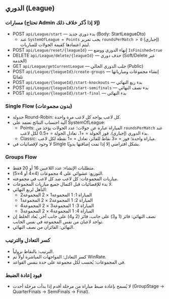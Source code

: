 ## الدوري (League)

### مسارات (تحتاج Admin إلا إذا ذُكر خلاف ذلك)

-   POST `api/League/start` — بدء دوري جديد (Body: StartLeagueDto)
    -   عند `SystemOfLeague = Points` يجب تمرير `roundsPerMatch > 0` (إجباري) ليتم اعتمادها كقيمة الجولات للمباريات.
-   POST `api/League/reset/{leagueId}` — إنهاء الدوري ووضع `IsFinished=true`
-   DELETE `api/League/delete/{leagueId}` — حذف دوري (Soft/Delete عبر الخدمة)
-   GET `api/League/getCurrentLeague` — جلب الدوري الحالي (Public)
-   POST `api/League/{leagueId}/create-groups` — إنشاء مجموعات ومبارياتها تلقائيًا
-   POST `api/League/{leagueId}/start-knockouts` — بدء ربع النهائي
-   POST `api/League/{leagueId}/start-semifinals` — بدء نصف النهائي
-   POST `api/League/{leagueId}/start-final` — بدء النهائي

### Single Flow (بدون مجموعات)

-   جدولة Round-Robin: كل لاعب يواجه كل لاعب مرة واحدة.
-   آلية احتساب النتائج تعتمد على SystemOfLeague:
    -   Points: المباراة عبارة عن جولات؛ عدد الجولات يؤخذ من `roundsPerMatch` عند بدء الدوري (إجباري). فوز الجولة = +1، تعادل الجولة = +0.5 لكل لاعب.
    -   Classic: مباراة واحدة؛ فوز = +3 نقاط للفائز، تعادل = +1 نقطة لكل لاعب.
-   لا وجود لإقصائيات في Single بشكل افتراضي إلا إذا تمت إضافتها يدويًا.

### Groups Flow

-   متطلبات الإنشاء: عدد اللاعبين 16 أو 20 فقط.
-   التوزيع: عشوائي على 4 مجموعات (4×4 أو 4×5).
-   مباريات المجموعات: كل لاعب ضد كل لاعب في مجموعته.
-   لا بدء للإقصائيات قبل اكتمال جميع مباريات المجموعات.
-   التأهل لربع النهائي:
    -   المباراة 1: 1 المجموعة1 × 2 المجموعة2
    -   المباراة 2: 1 المجموعة2 × 2 المجموعة1
    -   المباراة 3: 1 المجموعة3 × 2 المجموعة4
    -   المباراة 4: 1 المجموعة4 × 2 المجموعة3
-   نصف النهائي: فائز (1 و3) على جانب، فائز (2 و4) على جانب آخر. يُعاد الخلط إن تواجد لاعبان من نفس المجموعة في نفس الجانب.
-   النهائي: الفائزان من نصف النهائي.

### كسر التعادل والترتيب

-   الترتيب: بالنقاط نزولياً.
-   كسر التعادل: المواجهات المباشرة أولاً ثم WinRate.
-   في المجموعات: يُحسب لكل مجموعة على حدة بنفس القواعد.

### قيود إعادة الضبط

-   لا يُسمح بإعادة ضبط مباراة من مرحلة أقدم إذا بدأت مرحلة أحدث (GroupStage → QuarterFinals → SemiFinals → Final).
